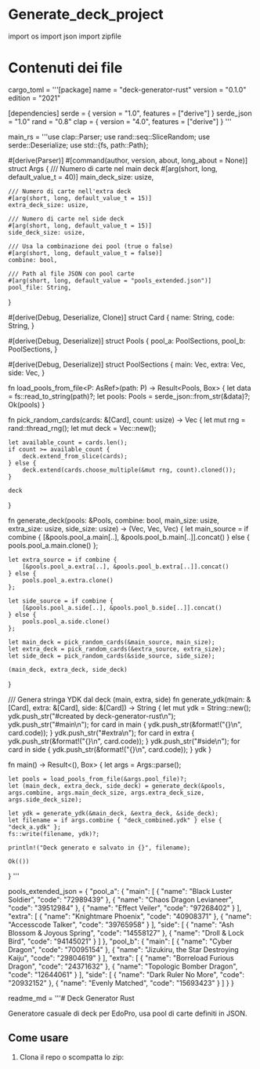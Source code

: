 # Generate_deck_project

import os
import json
import zipfile

# Contenuti dei file
cargo_toml = '''[package]
name = "deck-generator-rust"
version = "0.1.0"
edition = "2021"

[dependencies]
serde = { version = "1.0", features = ["derive"] }
serde_json = "1.0"
rand = "0.8"
clap = { version = "4.0", features = ["derive"] }
'''

main_rs = '''use clap::Parser;
use rand::seq::SliceRandom;
use serde::Deserialize;
use std::{fs, path::Path};

#[derive(Parser)]
#[command(author, version, about, long_about = None)]
struct Args {
    /// Numero di carte nel main deck
    #[arg(short, long, default_value_t = 40)]
    main_deck_size: usize,

    /// Numero di carte nell'extra deck
    #[arg(short, long, default_value_t = 15)]
    extra_deck_size: usize,

    /// Numero di carte nel side deck
    #[arg(short, long, default_value_t = 15)]
    side_deck_size: usize,

    /// Usa la combinazione dei pool (true o false)
    #[arg(short, long, default_value_t = false)]
    combine: bool,

    /// Path al file JSON con pool carte
    #[arg(short, long, default_value = "pools_extended.json")]
    pool_file: String,
}

#[derive(Debug, Deserialize, Clone)]
struct Card {
    name: String,
    code: String,
}

#[derive(Debug, Deserialize)]
struct Pools {
    pool_a: PoolSections,
    pool_b: PoolSections,
}

#[derive(Debug, Deserialize)]
struct PoolSections {
    main: Vec<Card>,
    extra: Vec<Card>,
    side: Vec<Card>,
}

fn load_pools_from_file<P: AsRef<Path>>(path: P) -> Result<Pools, Box<dyn std::error::Error>> {
    let data = fs::read_to_string(path)?;
    let pools: Pools = serde_json::from_str(&data)?;
    Ok(pools)
}

fn pick_random_cards(cards: &[Card], count: usize) -> Vec<Card> {
    let mut rng = rand::thread_rng();
    let mut deck = Vec::new();

    let available_count = cards.len();
    if count >= available_count {
        deck.extend_from_slice(cards);
    } else {
        deck.extend(cards.choose_multiple(&mut rng, count).cloned());
    }

    deck
}

fn generate_deck(pools: &Pools, combine: bool, main_size: usize, extra_size: usize, side_size: usize) -> (Vec<Card>, Vec<Card>, Vec<Card>) {
    let main_source = if combine {
        [&pools.pool_a.main[..], &pools.pool_b.main[..]].concat()
    } else {
        pools.pool_a.main.clone()
    };

    let extra_source = if combine {
        [&pools.pool_a.extra[..], &pools.pool_b.extra[..]].concat()
    } else {
        pools.pool_a.extra.clone()
    };

    let side_source = if combine {
        [&pools.pool_a.side[..], &pools.pool_b.side[..]].concat()
    } else {
        pools.pool_a.side.clone()
    };

    let main_deck = pick_random_cards(&main_source, main_size);
    let extra_deck = pick_random_cards(&extra_source, extra_size);
    let side_deck = pick_random_cards(&side_source, side_size);

    (main_deck, extra_deck, side_deck)
}

/// Genera stringa YDK dal deck (main, extra, side)
fn generate_ydk(main: &[Card], extra: &[Card], side: &[Card]) -> String {
    let mut ydk = String::new();
    ydk.push_str("#created by deck-generator-rust\\n");
    ydk.push_str("#main\\n");
    for card in main {
        ydk.push_str(&format!("{}\\n", card.code));
    }
    ydk.push_str("#extra\\n");
    for card in extra {
        ydk.push_str(&format!("{}\\n", card.code));
    }
    ydk.push_str("#side\\n");
    for card in side {
        ydk.push_str(&format!("{}\\n", card.code));
    }
    ydk
}

fn main() -> Result<(), Box<dyn std::error::Error>> {
    let args = Args::parse();

    let pools = load_pools_from_file(&args.pool_file)?;
    let (main_deck, extra_deck, side_deck) = generate_deck(&pools, args.combine, args.main_deck_size, args.extra_deck_size, args.side_deck_size);

    let ydk = generate_ydk(&main_deck, &extra_deck, &side_deck);
    let filename = if args.combine { "deck_combined.ydk" } else { "deck_a.ydk" };
    fs::write(filename, ydk)?;

    println!("Deck generato e salvato in {}", filename);

    Ok(())
}
'''

pools_extended_json = {
  "pool_a": {
    "main": [
      { "name": "Black Luster Soldier", "code": "72989439" },
      { "name": "Chaos Dragon Levianeer", "code": "39512984" },
      { "name": "Effect Veiler", "code": "97268402" }
    ],
    "extra": [
      { "name": "Knightmare Phoenix", "code": "40908371" },
      { "name": "Accesscode Talker", "code": "39765958" }
    ],
    "side": [
      { "name": "Ash Blossom & Joyous Spring", "code": "14558127" },
      { "name": "Droll & Lock Bird", "code": "94145021" }
    ]
  },
  "pool_b": {
    "main": [
      { "name": "Cyber Dragon", "code": "70095154" },
      { "name": "Jizukiru, the Star Destroying Kaiju", "code": "29804619" }
    ],
    "extra": [
      { "name": "Borreload Furious Dragon", "code": "24371632" },
      { "name": "Topologic Bomber Dragon", "code": "12644061" }
    ],
    "side": [
      { "name": "Dark Ruler No More", "code": "20932152" },
      { "name": "Evenly Matched", "code": "15693423" }
    ]
  }
}

readme_md = '''# Deck Generator Rust

Generatore casuale di deck per EdoPro, usa pool di carte definiti in JSON.

## Come usare

1. Clona il repo o scompatta lo zip:
